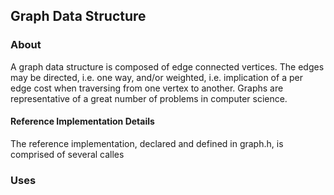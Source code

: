 ## Graph Data Structure

### About
A graph data structure is composed of edge connected vertices. The edges may be directed, i.e. one way, and/or weighted, i.e. implication of a per edge cost when traversing from one vertex to another. Graphs are representative of a great number of problems in computer science.

#### Reference Implementation Details
The reference implementation, declared and defined in graph.h, is comprised of several calles

### Uses

